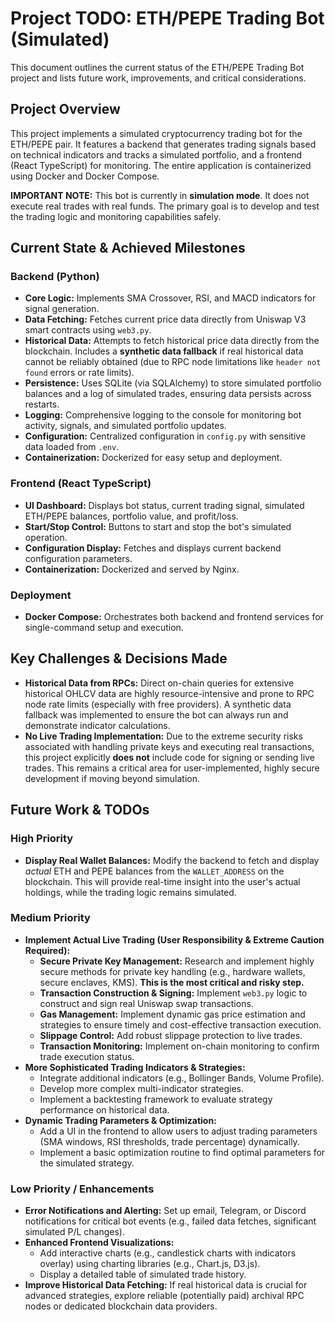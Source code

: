 # Project TODO: ETH/PEPE Trading Bot (Simulated)

This document outlines the current status of the ETH/PEPE Trading Bot project and lists future work, improvements, and critical considerations.

## Project Overview

This project implements a simulated cryptocurrency trading bot for the ETH/PEPE pair. It features a backend that generates trading signals based on technical indicators and tracks a simulated portfolio, and a frontend (React TypeScript) for monitoring. The entire application is containerized using Docker and Docker Compose.

**IMPORTANT NOTE:** This bot is currently in **simulation mode**. It does not execute real trades with real funds. The primary goal is to develop and test the trading logic and monitoring capabilities safely.

## Current State & Achieved Milestones

### Backend (Python)
*   **Core Logic:** Implements SMA Crossover, RSI, and MACD indicators for signal generation.
*   **Data Fetching:** Fetches current price data directly from Uniswap V3 smart contracts using `web3.py`.
*   **Historical Data:** Attempts to fetch historical price data directly from the blockchain. Includes a **synthetic data fallback** if real historical data cannot be reliably obtained (due to RPC node limitations like `header not found` errors or rate limits).
*   **Persistence:** Uses SQLite (via SQLAlchemy) to store simulated portfolio balances and a log of simulated trades, ensuring data persists across restarts.
*   **Logging:** Comprehensive logging to the console for monitoring bot activity, signals, and simulated portfolio updates.
*   **Configuration:** Centralized configuration in `config.py` with sensitive data loaded from `.env`.
*   **Containerization:** Dockerized for easy setup and deployment.

### Frontend (React TypeScript)
*   **UI Dashboard:** Displays bot status, current trading signal, simulated ETH/PEPE balances, portfolio value, and profit/loss.
*   **Start/Stop Control:** Buttons to start and stop the bot's simulated operation.
*   **Configuration Display:** Fetches and displays current backend configuration parameters.
*   **Containerization:** Dockerized and served by Nginx.

### Deployment
*   **Docker Compose:** Orchestrates both backend and frontend services for single-command setup and execution.

## Key Challenges & Decisions Made

*   **Historical Data from RPCs:** Direct on-chain queries for extensive historical OHLCV data are highly resource-intensive and prone to RPC node rate limits (especially with free providers). A synthetic data fallback was implemented to ensure the bot can always run and demonstrate indicator calculations.
*   **No Live Trading Implementation:** Due to the extreme security risks associated with handling private keys and executing real transactions, this project explicitly **does not** include code for signing or sending live trades. This remains a critical area for user-implemented, highly secure development if moving beyond simulation.

## Future Work & TODOs

### High Priority

*   **Display Real Wallet Balances:** Modify the backend to fetch and display *actual* ETH and PEPE balances from the `WALLET_ADDRESS` on the blockchain. This will provide real-time insight into the user's actual holdings, while the trading logic remains simulated.

### Medium Priority

*   **Implement Actual Live Trading (User Responsibility & Extreme Caution Required):**
    *   **Secure Private Key Management:** Research and implement highly secure methods for private key handling (e.g., hardware wallets, secure enclaves, KMS). **This is the most critical and risky step.**
    *   **Transaction Construction & Signing:** Implement `web3.py` logic to construct and sign real Uniswap swap transactions.
    *   **Gas Management:** Implement dynamic gas price estimation and strategies to ensure timely and cost-effective transaction execution.
    *   **Slippage Control:** Add robust slippage protection to live trades.
    *   **Transaction Monitoring:** Implement on-chain monitoring to confirm trade execution status.
*   **More Sophisticated Trading Indicators & Strategies:**
    *   Integrate additional indicators (e.g., Bollinger Bands, Volume Profile).
    *   Develop more complex multi-indicator strategies.
    *   Implement a backtesting framework to evaluate strategy performance on historical data.
*   **Dynamic Trading Parameters & Optimization:**
    *   Add a UI in the frontend to allow users to adjust trading parameters (SMA windows, RSI thresholds, trade percentage) dynamically.
    *   Implement a basic optimization routine to find optimal parameters for the simulated strategy.

### Low Priority / Enhancements

*   **Error Notifications and Alerting:** Set up email, Telegram, or Discord notifications for critical bot events (e.g., failed data fetches, significant simulated P/L changes).
*   **Enhanced Frontend Visualizations:**
    *   Add interactive charts (e.g., candlestick charts with indicators overlay) using charting libraries (e.g., Chart.js, D3.js).
    *   Display a detailed table of simulated trade history.
*   **Improve Historical Data Fetching:** If real historical data is crucial for advanced strategies, explore reliable (potentially paid) archival RPC nodes or dedicated blockchain data providers.

